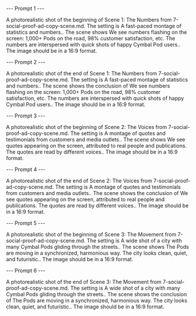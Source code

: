 --- Prompt 1 ---

A photorealistic shot of the beginning of Scene 1: The Numbers from 7-social-proof-ad-copy-scene.md.
The setting is A fast-paced montage of statistics and numbers..
The scene shows We see numbers flashing on the screen: 1,000+ Pods on the road, 98% customer satisfaction, etc. The numbers are interspersed with quick shots of happy Cymbal Pod users..
The image should be in a 16:9 format.

--- Prompt 2 ---

A photorealistic shot of the end of Scene 1: The Numbers from 7-social-proof-ad-copy-scene.md.
The setting is A fast-paced montage of statistics and numbers..
The scene shows the conclusion of We see numbers flashing on the screen: 1,000+ Pods on the road, 98% customer satisfaction, etc. The numbers are interspersed with quick shots of happy Cymbal Pod users..
The image should be in a 16:9 format.

--- Prompt 3 ---

A photorealistic shot of the beginning of Scene 2: The Voices from 7-social-proof-ad-copy-scene.md.
The setting is A montage of quotes and testimonials from customers and media outlets..
The scene shows We see quotes appearing on the screen, attributed to real people and publications. The quotes are read by different voices..
The image should be in a 16:9 format.

--- Prompt 4 ---

A photorealistic shot of the end of Scene 2: The Voices from 7-social-proof-ad-copy-scene.md.
The setting is A montage of quotes and testimonials from customers and media outlets..
The scene shows the conclusion of We see quotes appearing on the screen, attributed to real people and publications. The quotes are read by different voices..
The image should be in a 16:9 format.

--- Prompt 5 ---

A photorealistic shot of the beginning of Scene 3: The Movement from 7-social-proof-ad-copy-scene.md.
The setting is A wide shot of a city with many Cymbal Pods gliding through the streets..
The scene shows The Pods are moving in a synchronized, harmonious way. The city looks clean, quiet, and futuristic..
The image should be in a 16:9 format.

--- Prompt 6 ---

A photorealistic shot of the end of Scene 3: The Movement from 7-social-proof-ad-copy-scene.md.
The setting is A wide shot of a city with many Cymbal Pods gliding through the streets..
The scene shows the conclusion of The Pods are moving in a synchronized, harmonious way. The city looks clean, quiet, and futuristic..
The image should be in a 16:9 format.

